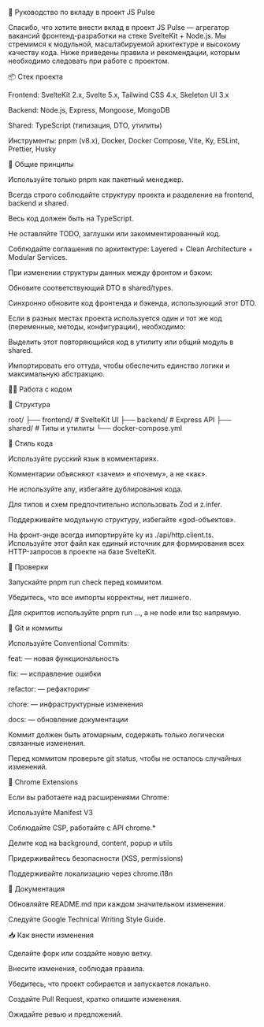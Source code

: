 🤝 Руководство по вкладу в проект JS Pulse

Спасибо, что хотите внести вклад в проект JS Pulse — агрегатор вакансий фронтенд-разработки на стеке SvelteKit + Node.js. Мы стремимся к модульной, масштабируемой архитектуре и высокому качеству кода. Ниже приведены правила и рекомендации, которым необходимо следовать при работе с проектом.

📦 Стек проекта

Frontend: SvelteKit 2.x, Svelte 5.x, Tailwind CSS 4.x, Skeleton UI 3.x

Backend: Node.js, Express, Mongoose, MongoDB

Shared: TypeScript (типизация, DTO, утилиты)

Инструменты: pnpm (v8.x), Docker, Docker Compose, Vite, Ky, ESLint, Prettier, Husky

🧱 Общие принципы

Используйте только pnpm как пакетный менеджер.

Всегда строго соблюдайте структуру проекта и разделение на frontend, backend и shared.

Весь код должен быть на TypeScript.

Не оставляйте TODO, заглушки или закомментированный код.

Соблюдайте соглашения по архитектуре: Layered + Clean Architecture + Modular Services.

При изменении структуры данных между фронтом и бэком:

Обновите соответствующий DTO в shared/types.

Синхронно обновите код фронтенда и бэкенда, использующий этот DTO.

Если в разных местах проекта используется один и тот же код (переменные, методы, конфигурации), необходимо:

Выделить этот повторяющийся код в утилиту или общий модуль в shared.

Импортировать его оттуда, чтобы обеспечить единство логики и максимальную абстракцию.

🧑‍💻 Работа с кодом

📂 Структура

root/
├── frontend/ # SvelteKit UI
├── backend/ # Express API
├── shared/ # Типы и утилиты
└── docker-compose.yml

🧠 Стиль кода

Используйте русский язык в комментариях.

Комментарии объясняют «зачем» и «почему», а не «как».

Не используйте any, избегайте дублирования кода.

Для типов и схем предпочтительно использовать Zod и z.infer.

Поддерживайте модульную структуру, избегайте «god-объектов».

На фронт-энде всегда импортируйте ky из ./api/http.client.ts. Используйте этот файл как единый источник для формирования всех HTTP-запросов в проекте на базе SvelteKit.

🧪 Проверки

Запускайте pnpm run check перед коммитом.

Убедитесь, что все импорты корректны, нет лишнего.

Для скриптов используйте pnpm run ..., а не node или tsc напрямую.

🐙 Git и коммиты

Используйте Conventional Commits:

feat: — новая функциональность

fix: — исправление ошибки

refactor: — рефакторинг

chore: — инфраструктурные изменения

docs: — обновление документации

Коммит должен быть атомарным, содержать только логически связанные изменения.

Перед коммитом проверьте git status, чтобы не осталось случайных изменений.

🧩 Chrome Extensions

Если вы работаете над расширениями Chrome:

Используйте Manifest V3

Соблюдайте CSP, работайте с API chrome.\*

Делите код на background, content, popup и utils

Придерживайтесь безопасности (XSS, permissions)

Поддерживайте локализацию через chrome.i18n

🧭 Документация

Обновляйте README.md при каждом значительном изменении.

Следуйте Google Technical Writing Style Guide.

📥 Как внести изменения

Сделайте форк или создайте новую ветку.

Внесите изменения, соблюдая правила.

Убедитесь, что проект собирается и запускается локально.

Создайте Pull Request, кратко опишите изменения.

Ожидайте ревью и предложений.
